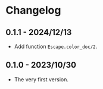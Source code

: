 # Changelog

## 0.1.1 - 2024/12/13

+ Add function `Escape.color_doc/2`.

## 0.1.0 - 2023/10/30

+ The very first version.
